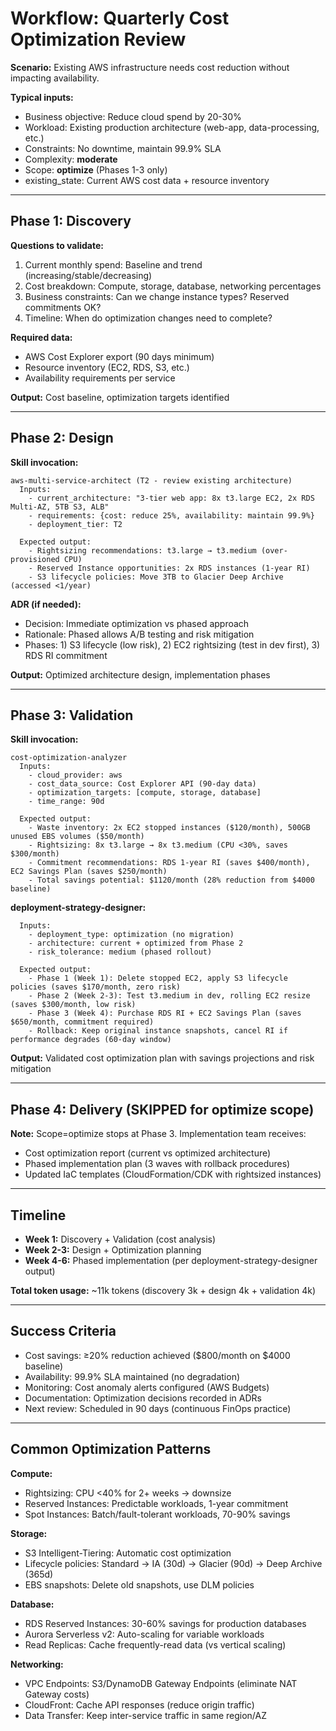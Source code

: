 # Workflow: Quarterly Cost Optimization Review

**Scenario:** Existing AWS infrastructure needs cost reduction without impacting availability.

**Typical inputs:**
- Business objective: Reduce cloud spend by 20-30%
- Workload: Existing production architecture (web-app, data-processing, etc.)
- Constraints: No downtime, maintain 99.9% SLA
- Complexity: **moderate**
- Scope: **optimize** (Phases 1-3 only)
- existing_state: Current AWS cost data + resource inventory

---

## Phase 1: Discovery

**Questions to validate:**
1. Current monthly spend: Baseline and trend (increasing/stable/decreasing)
2. Cost breakdown: Compute, storage, database, networking percentages
3. Business constraints: Can we change instance types? Reserved commitments OK?
4. Timeline: When do optimization changes need to complete?

**Required data:**
- AWS Cost Explorer export (90 days minimum)
- Resource inventory (EC2, RDS, S3, etc.)
- Availability requirements per service

**Output:** Cost baseline, optimization targets identified

---

## Phase 2: Design

**Skill invocation:**
```
aws-multi-service-architect (T2 - review existing architecture)
  Inputs:
    - current_architecture: "3-tier web app: 8x t3.large EC2, 2x RDS Multi-AZ, 5TB S3, ALB"
    - requirements: {cost: reduce 25%, availability: maintain 99.9%}
    - deployment_tier: T2

  Expected output:
    - Rightsizing recommendations: t3.large → t3.medium (over-provisioned CPU)
    - Reserved Instance opportunities: 2x RDS instances (1-year RI)
    - S3 lifecycle policies: Move 3TB to Glacier Deep Archive (accessed <1/year)
```

**ADR (if needed):**
- Decision: Immediate optimization vs phased approach
- Rationale: Phased allows A/B testing and risk mitigation
- Phases: 1) S3 lifecycle (low risk), 2) EC2 rightsizing (test in dev first), 3) RDS RI commitment

**Output:** Optimized architecture design, implementation phases

---

## Phase 3: Validation

**Skill invocation:**
```
cost-optimization-analyzer
  Inputs:
    - cloud_provider: aws
    - cost_data_source: Cost Explorer API (90-day data)
    - optimization_targets: [compute, storage, database]
    - time_range: 90d

  Expected output:
    - Waste inventory: 2x EC2 stopped instances ($120/month), 500GB unused EBS volumes ($50/month)
    - Rightsizing: 8x t3.large → 8x t3.medium (CPU <30%, saves $300/month)
    - Commitment recommendations: RDS 1-year RI (saves $400/month), EC2 Savings Plan (saves $250/month)
    - Total savings potential: $1120/month (28% reduction from $4000 baseline)
```

**deployment-strategy-designer:**
```
  Inputs:
    - deployment_type: optimization (no migration)
    - architecture: current + optimized from Phase 2
    - risk_tolerance: medium (phased rollout)

  Expected output:
    - Phase 1 (Week 1): Delete stopped EC2, apply S3 lifecycle policies (saves $170/month, zero risk)
    - Phase 2 (Week 2-3): Test t3.medium in dev, rolling EC2 resize (saves $300/month, low risk)
    - Phase 3 (Week 4): Purchase RDS RI + EC2 Savings Plan (saves $650/month, commitment required)
    - Rollback: Keep original instance snapshots, cancel RI if performance degrades (60-day window)
```

**Output:** Validated cost optimization plan with savings projections and risk mitigation

---

## Phase 4: Delivery (SKIPPED for optimize scope)

**Note:** Scope=optimize stops at Phase 3. Implementation team receives:
- Cost optimization report (current vs optimized architecture)
- Phased implementation plan (3 waves with rollback procedures)
- Updated IaC templates (CloudFormation/CDK with rightsized instances)

---

## Timeline

- **Week 1:** Discovery + Validation (cost analysis)
- **Week 2-3:** Design + Optimization planning
- **Week 4-6:** Phased implementation (per deployment-strategy-designer output)

**Total token usage:** ~11k tokens (discovery 3k + design 4k + validation 4k)

---

## Success Criteria

- Cost savings: ≥20% reduction achieved ($800/month on $4000 baseline)
- Availability: 99.9% SLA maintained (no degradation)
- Monitoring: Cost anomaly alerts configured (AWS Budgets)
- Documentation: Optimization decisions recorded in ADRs
- Next review: Scheduled in 90 days (continuous FinOps practice)

---

## Common Optimization Patterns

**Compute:**
- Rightsizing: CPU <40% for 2+ weeks → downsize
- Reserved Instances: Predictable workloads, 1-year commitment
- Spot Instances: Batch/fault-tolerant workloads, 70-90% savings

**Storage:**
- S3 Intelligent-Tiering: Automatic cost optimization
- Lifecycle policies: Standard → IA (30d) → Glacier (90d) → Deep Archive (365d)
- EBS snapshots: Delete old snapshots, use DLM policies

**Database:**
- RDS Reserved Instances: 30-60% savings for production databases
- Aurora Serverless v2: Auto-scaling for variable workloads
- Read Replicas: Cache frequently-read data (vs vertical scaling)

**Networking:**
- VPC Endpoints: S3/DynamoDB Gateway Endpoints (eliminate NAT Gateway costs)
- CloudFront: Cache API responses (reduce origin traffic)
- Data Transfer: Keep inter-service traffic in same region/AZ
